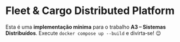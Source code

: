 # Fleet & Cargo Distributed Platform

Esta é uma **implementação mínima** para o trabalho **A3 – Sistemas Distribuídos**.
Execute `docker compose up --build` e divirta‑se! 😉
